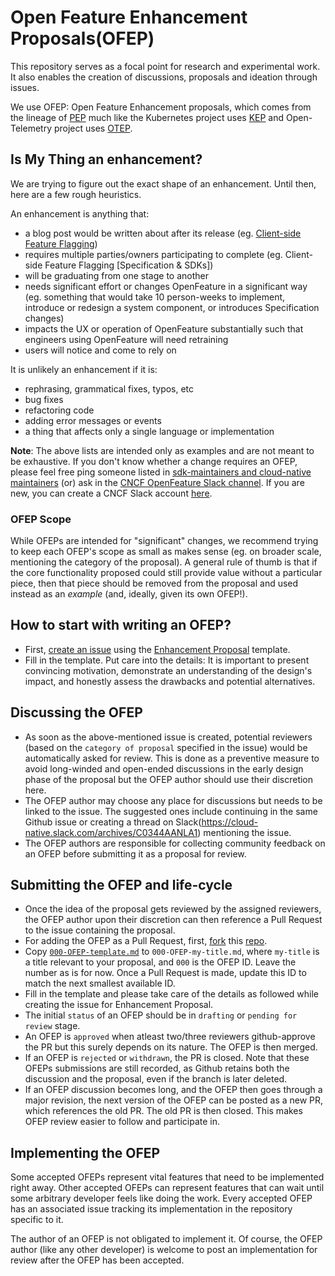 # Open Feature Enhancement Proposals(OFEP)

This repository serves as a focal point for research and experimental work.
It also enables the creation of discussions, proposals and ideation through issues.

We use OFEP: Open Feature Enhancement proposals, which comes from the lineage of [PEP](https://peps.python.org/pep-0001/) much like the Kubernetes project uses [KEP](https://github.com/OpenFeature/enhancements/blob/master/keps/README.md) and Open-Telemetry project uses [OTEP](https://github.com/open-telemetry/oteps/blob/main/README.md).

## Is My Thing an enhancement?

We are trying to figure out the exact shape of an enhancement. Until then, here are a few rough heuristics.

An enhancement is anything that:

- a blog post would be written about after its release (eg. [Client-side Feature Flagging](https://openfeature.dev/blog/catering-to-the-client-side))
- requires multiple parties/owners participating to complete (eg. Client-side Feature Flagging [Specification & SDKs])
- will be graduating from one stage to another
- needs significant effort or changes OpenFeature in a significant way (eg. something that would take 10 person-weeks to implement, introduce or redesign a system component, or introduces Specification changes)
- impacts the UX or operation of OpenFeature substantially such that engineers using OpenFeature will need retraining
- users will notice and come to rely on

It is unlikely an enhancement if it is:
- rephrasing, grammatical fixes, typos, etc
- bug fixes
- refactoring code
- adding error messages or events
- a thing that affects only a single language or implementation

**Note**: The above lists are intended only as examples and are not meant to be exhaustive. If you don't know whether a change requires an OFEP, please feel free ping someone listed in [sdk-maintainers and cloud-native maintainers](https://github.com/orgs/open-feature/teams) (or) ask in the [CNCF OpenFeature Slack channel](https://cloud-native.slack.com/archives/C0344AANLA1). If you are new, you can create a CNCF Slack account [here](https://slack.cncf.io/).

### OFEP Scope

While OFEPs are intended for "significant" changes, we recommend trying to keep each OFEP's scope as small as makes sense (eg. on broader scale, mentioning the category of the proposal). A general rule of thumb is that if the core functionality proposed could still provide value without a particular piece, then that piece should be removed from the proposal and used instead as an *example* (and, ideally, given its own OFEP!).

## How to start with writing an OFEP? 

- First, [create an issue](https://docs.github.com/en/issues/tracking-your-work-with-issues/creating-an-issue) using the [Enhancement Proposal](https://github.com/open-feature/ofep/issues/new?assignees=beeme1mr&labels=OFEP&projects=&template=Proposal.yaml&title=%5BProposal%5D+) template.
- Fill in the template. Put care into the details: It is important to present convincing motivation, demonstrate an understanding of the design's impact, and honestly assess the drawbacks and potential alternatives.

## Discussing the OFEP

- As soon as the above-mentioned issue is created, potential reviewers (based on the `category of proposal` specified in the issue) would be automatically asked for review. This is done as a preventive measure to avoid long-winded and open-ended discussions in the early design phase of the proposal but the OFEP author should use their discretion here.
- The OFEP author may choose any place for discussions but needs to be linked to the issue. The suggested ones include continuing in the same Github issue or creating a thread on Slack(https://cloud-native.slack.com/archives/C0344AANLA1) mentioning the issue. 
- The OFEP authors are responsible for collecting community feedback on an OFEP before submitting it as a proposal for review. 

## Submitting the OFEP and life-cycle

- Once the idea of the proposal gets reviewed by the assigned reviewers, the OFEP author upon their discretion can then reference a Pull Request to the issue containing the proposal. 
- For adding the OFEP as a Pull Request, first, [fork](https://help.github.com/en/articles/fork-a-repo) this [repo](https://github.com/open-feature/ofep).
- Copy [`000-OFEP-template.md`](./000-OFEP-template.md) to `000-OFEP-my-title.md`, where `my-title` is a title relevant to your proposal, and `000` is the OFEP ID. Leave the number as is for now. Once a Pull Request is made, update this ID to match the next smallest available ID.
- Fill in the template and please take care of the details as followed while creating the issue for Enhancement Proposal.
- The initial `status` of an OFEP should be in `drafting` or `pending for review` stage.
- An OFEP is `approved` when atleast two/three reviewers github-approve the PR but this surely depends on its nature. The OFEP is then merged.
- If an OFEP is `rejected` or `withdrawn`, the PR is closed. Note that these OFEPs submissions are still recorded, as Github retains both the discussion and the proposal, even if the branch is later deleted.
- If an OFEP discussion becomes long, and the OFEP then goes through a major revision, the next version of the OFEP can be posted as a new PR, which references the old PR. The old PR is then closed. This makes OFEP review easier to follow and participate in.

## Implementing the OFEP

Some accepted OFEPs represent vital features that need to be implemented right away. Other accepted OFEPs can represent features that can wait until some arbitrary developer feels like doing the work. Every accepted OFEP has an associated issue tracking its implementation in the repository specific to it.

The author of an OFEP is not obligated to implement it. Of course, the OFEP author (like any other developer) is welcome to post an implementation for review after the OFEP has been accepted.

